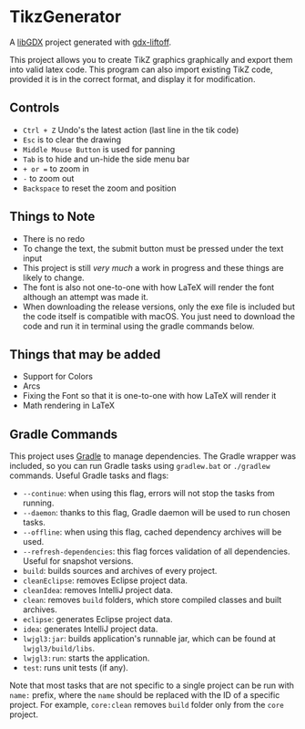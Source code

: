 # TikzGenerator

A [libGDX](https://libgdx.com/) project generated with [gdx-liftoff](https://github.com/libgdx/gdx-liftoff).

This project allows you to create TikZ graphics graphically and export them into valid latex code. This program can also import existing TikZ code, provided it is in the correct format, and display it for modification.

## Controls
- `Ctrl + Z` Undo's the latest action (last line in the tik code)
- `Esc` is to clear the drawing
- `Middle Mouse Button` is used for panning
- `Tab` is to hide and un-hide the side menu bar
- `+ or =` to zoom in
- `-` to zoom out
- `Backspace` to reset the zoom and position

## Things to Note
- There is no redo
- To change the text, the submit button must be pressed under the text input
- This project is still _very much_ a work in progress and these things are likely to change.
- The font is also not one-to-one with how LaTeX will render the font although an attempt was made it.
- When downloading the release versions, only the exe file is included but the code itself is compatible with macOS. 
You just need to download the code and run it in terminal using the gradle commands below.

## Things that may be added
- Support for Colors
- Arcs
- Fixing the Font so that it is one-to-one with how LaTeX will render it
- Math rendering in LaTeX

## Gradle Commands

This project uses [Gradle](https://gradle.org/) to manage dependencies.
The Gradle wrapper was included, so you can run Gradle tasks using `gradlew.bat` or `./gradlew` commands.
Useful Gradle tasks and flags:

- `--continue`: when using this flag, errors will not stop the tasks from running.
- `--daemon`: thanks to this flag, Gradle daemon will be used to run chosen tasks.
- `--offline`: when using this flag, cached dependency archives will be used.
- `--refresh-dependencies`: this flag forces validation of all dependencies. Useful for snapshot versions.
- `build`: builds sources and archives of every project.
- `cleanEclipse`: removes Eclipse project data.
- `cleanIdea`: removes IntelliJ project data.
- `clean`: removes `build` folders, which store compiled classes and built archives.
- `eclipse`: generates Eclipse project data.
- `idea`: generates IntelliJ project data.
- `lwjgl3:jar`: builds application's runnable jar, which can be found at `lwjgl3/build/libs`.
- `lwjgl3:run`: starts the application.
- `test`: runs unit tests (if any).

Note that most tasks that are not specific to a single project can be run with `name:` prefix, where the `name` should be replaced with the ID of a specific project.
For example, `core:clean` removes `build` folder only from the `core` project.
